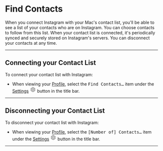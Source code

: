 # Find Contacts

When you connect Instagram with your Mac's contact list, you'll be able to see a list of your contacts who are on Instagram. You can choose contacts to follow from this list. When your contact list is connected, it's periodically synced and securely stored on Instagram's servers. You can disconnect your contacts at any time.

------

## Connecting your Contact List

To connect your contact list with Instagram:

- When viewing your [Profile](/views/profile.md), select the <kbd>Find Contacts…</kbd> item under the [Settings](/views/profile/settings.md) <img src="/views/assets/settings.png" width="20" height="20" /> button in the title bar.

------

## Disconnecting your Contact List

To disconnect your contact list with Instagram:

- When viewing your [Profile](/views/profile.md), select the <kbd>\[Number of\] Contacts…</kbd> item under the [Settings](/views/profile/settings.md) <img src="/views/assets/settings.png" width="20" height="20" /> button in the title bar.

------